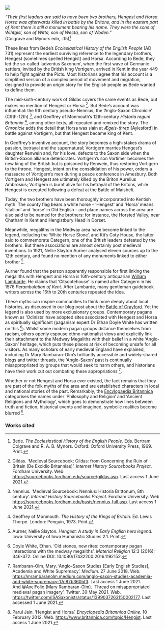 <a href="https://dev.visual-essays.app"><img src="https://dev-visual-essays.netlify.app/images/ve-button.png"></a>

<param ve-config title="Hengest and Horsa" author="Francesca Allfrey and Beth Whalley" layout="vtl" banner="https://upload.wikimedia.org/wikipedia/commons/9/94/Replica_Viking_ship_%22Hugin%22_-_geograph.org.uk_-_41852.jpg" attribution="Ron Strutt / Replica Viking ship "Hugin">

<param ve-entity eid="Q793057" aliases="Aylesford">
<param ve-entity eid="Q4222497" aliases="Kit's Coty House">
<param ve-entity eid="Q7994824" aliases="White Horse Stone">
<param ve-entity eid="Q729006" aliases="Chatham">

_“Their first leaders are said to have been two brothers, Hengest and Horsa. Horsa was afterwards killed in battle by the Britons, and in the eastern part of Kent there is still a monument bearing his name. They were the sons of Wihtgisl, son of Witta, son of Wecta, son of Woden.”_   
(Colgrave and Mynors edn, i.15)[^ref1]
<param ve-image url="https://upload.wikimedia.org/wikipedia/commons/f/f4/Hengest_and_Horsa_Verstegan.jpg" label="‘Hengist and Horsa arriving in Britain’, by Richard Rowlands (1605)." attribution="Richard Verstegan, Public domain, via Wikimedia Commons">

These lines from Bede’s _Ecclesiastical History of the English People_ (AD 731) represent the earliest surviving reference to the legendary brothers, Hengest (sometimes spelled Hengist) and Horsa. According to Bede, they led the so-called ‘adventus Saxonum’, when the first wave of Germanic settlers, invited by the British king Vortigern, arrived in Kent in the year 449 to help fight against the Picts. Most historians agree that his account is a simplified version of a complex period of movement and migration, designed to provide an origin story for the English people as Bede wanted to define them.
<param ve-image url="https://stor.artstor.org/stor/ae074fc0-6b07-4cb0-b2a9-ca4ace42cc2e" label="The Hugin, replica Viking longship, Pegwell Bay" attributino="Michelle Crowther">

The mid-sixth-century work of Gildas covers the same events as Bede, but makes no mention of Hengest or Horsa [^ref2]. But Bede’s account was influential: the 9th century pseudo-Nennius, the ‘Anglo-Saxon Chronicle’ (C9th-12th) [^ref3], and Geoffrey of Monmouth’s 12th-century _Historia regum Britannia_ [^ref4], among other texts, all repeated and remixed the story. The _Chronicle_ adds the detail that Horsa was slain at _Ægels-threp_ [Aylesford] in battle against Vortigern, but that Hengest became king of Kent.
<param ve-image url="https://upload.wikimedia.org/wikipedia/en/7/71/Hengist_King_of_Kent.jpg" label="Hengist, King of Kent" attribution="Drawn by 'John Speed' in 1611 in his book Saxon Heptarchy, via Wikimedia Commons">

In Geoffrey’s inventive account, the story becomes a high-stakes drama of passion, betrayal and the supernatural; Vortigern marries Hengest’s daughter Renwein and, for his love, defects to the Saxon side when the British-Saxon alliance deteriorates. Vortigern’s son Vortimer becomes the new king of the British but is poisoned by Renwein, thus restoring Vortigern to the throne. Hengest, intent on the consolidation of his power, orders a massacre of Vortigern’s men during a peace conference in Amesbury. Both Vortigern and Hengest are ultimately killed by the Briton Aurelius Ambrosius; Vortigern is burnt alive for his betrayal of the Britons, while Hengest is executed following a defeat at the Battle of Maisbeli.

Today, the two brothers have been thoroughly incorporated into Kentish myth. The county flag bears a white horse - ‘Hengest’ and ‘Horsa’ means ‘stallion’ and ‘horse’ in Old English - and place names across the area are also said to be named for the brothers: for instance, the Horsted Valley, near Chatham in Kent and Hengistbury Head in Dorset.
<param ve-image url="https://upload.wikimedia.org/wikipedia/commons/1/11/Invicta_on_the_White_Horse_-_geograph.org.uk_-_2049381.jpg" label="Invicta on the White Horse" attribution="Oast House Archive, CC BY-SA 2.0, via Wikimedia Commons">

Meanwhile, megaliths in the Medway area have become linked to the legend, including the ‘White Horse Stone’, and Kit’s Coty House, the latter said to commemorate Categern, one of the British leaders defeated by the brothers. But these associations are almost certainly post medieval inventions. In 1921, Nellie Slayton Aurner analysed eleven sources up to the 12th century, and found no mention of any monuments linked to either brother [^ref5].
<param ve-image url="https://upload.wikimedia.org/wikipedia/commons/f/fc/Upper_White_Horse_Stone.jpg" label="White Horse Stone" attribution="Roger Smith / White Horse Stone, Pilgrims Way">

Aurner found that the person apparently responsible for first linking the megaliths with Hengest and Horsa is 16th-century antiquarian [William Lambarde](https://www.historyofparliamentonline.org/volume/1558-1603/member/lambarde-william-1536-1601). He claims that ‘Citscotehouse’ is named after Categern in his 1576 _Perambulation of Kent_. After Lambarde, many gentleman guidebook writers across the 16th to 20th centuries repeated the idea.
<param ve-image url="https://upload.wikimedia.org/wikipedia/commons/a/ad/Kit%27s_Coty_House_05.jpg" label="Kit's Coty House" attribution="Simon Burchell, via Wikimedia Commons">

These myths can inspire communities to think more deeply about local histories, as discussed in our blog post about the [Battle of Crayford](/medieval/battleofcrayford). Yet the legend is also used by more exclusionary groups. Contemporary pagans known as ‘Odinists’ have adopted sites associated with Hengest and Horsa as spiritually significant (paganism expert Dr Ethan Doyle White has written on this [^ref6]). Whilst some modern pagan groups distance themselves from racism, others openly espouse ethno-nationalist views and explicitly link their attachment to the Medway Megaliths with their belief in a white ‘Anglo-Saxon’ heritage, which puts these places at risk of becoming unsafe for all visitors. As many scholars of early medieval England have explained, including Dr Mary Rambaran-Olm’s brilliantly accessible and widely-shared blogs and twitter threads, the ‘Anglo-Saxon’ past is continually misappropriated by groups that would seek to harm others, and historians have their work cut out combating these appropriations [^ref7].

Whether or not Hengest and Horsa ever existed, the fact remains that they are part of the folk myths of the area and are established characters in local and national stories of the past. Remarkably, the [Encylopaedia Britannica](https://www.britannica.com/topic/Hengist) categorises the names under ‘Philosophy and Religion’ and ‘Ancient Religions and Mythology’, which goes to demonstrate how lines between truth and fiction, historical events and imagined, symbolic realities become blurred [^ref8].

### Works cited

[^ref1]: Bede. _The Ecclesiastical History of the English People_. Eds. Bertram Colgrave and R. A. B. Mynors. Oxford: Oxford University Press, 1969. Print.   
[^ref2]: Gildas. ‘Medieval Sourcebook: Gildas: from Concerning the Ruin of Britain (De Excidio Britanniae)’. _Internet History Sourcebooks Project_. Fordham University. Web <https://sourcebooks.fordham.edu/source/gildas.asp>. Last access 1 June 2021.   
[^ref3]: Nennius. ‘Medieval Sourcebook: Nennius: Historia Brittonum, 8th century’. _Internet History Sourcebooks Project_. Fordham University. Web <https://sourcebooks.fordham.edu/basis/nennius-full.asp>. Last access 1 June 2021.   
[^ref4]: Geoffrey of Monmouth. _The History of the Kings of Britain_. Ed. Lewis Thorpe. London: Penguin, 1973. Print.   
[^ref5]: Aurner, Nellie Slayton. _Hengest: A study in Early English hero legend_. Iowa: University of Iowa Humanistic Studies 2.1. Print.   
[^ref6]: Doyle White, Ethan. ‘Old stones, new rites: contemporary pagan interactions with the medway megaliths’. _Material Religion_ 12:3 (2016): 346-372. Online DOI: 10.1080/17432200.2016.1192152.   
[^ref7]: Rambaran-Olm, Mary. ‘Anglo-Saxon Studies [Early English Studies], Academia and White Supremacy’. _Medium_. 27 June 2018. Web. <https://mrambaranolm.medium.com/anglo-saxon-studies-academia-and-white-supremacy-17c87b360bf3>. Last access 1 June 2021.      
And @AxelFolio (Mary Rambaran-Olm). ‘Thread on misappropriated medieva/ pagan imagery’. Twitter.  30 May 2021. Web. <https://twitter.com/ISASaxonists/status/1399037263150002177>. Last accessed 1 June 2021.   
[^ref8]: Parul Jain. ‘Hengist and Horsa’. _Encyclopedia Britannica Online_. 10 February 2012. Web. <https://www.britannica.com/topic/Hengist>. Last access 1 June 2021.   
